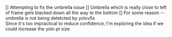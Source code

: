 [] Attempting to fix the umbrella issue
    [] Umbrella which is really close to left of frame gets blacked down all the way to the bottom
        [] For some reason -- umbrella is not being detetcted by yolov5s  
        Since it's too impractical to reduce confidence, I'm exploring the idea if we could increase the yolo pt size